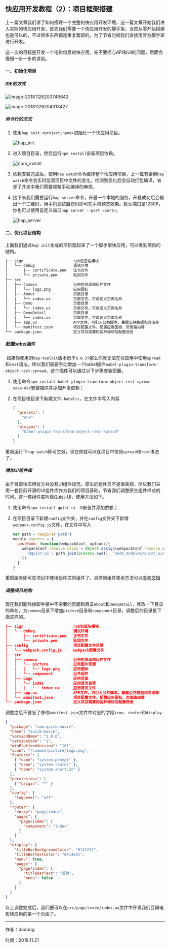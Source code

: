 ## 快应用开发教程（2）：项目框架搭建

上一篇文章我们讲了如何搭建一个完整的快应用开发环境，这一篇文章开始我们进入实际的快应用开发，首先我们需要一个快应用开发的脚手架，当然从零开始搭建也是可以的，不过很多东西都是重复繁琐的，为了节省时间我们直接用官方脚手架进行开发。

这一次的目标是开发一个电影信息的快应用。先不要担心API和UI的问题，后面会慢慢一步一步的讲到。

#### 一、初始化项目

##### IDE的方式

![image-20181126203746642](../assets/IDE_init_ui.png)

![image-20181126204313427](../assets/IDE_init1_ui.png)

##### 命令行的方式

1. 使用`hap init <project-name>`初始化一个快应用项目。

   ![hap_init](../assets/hap_init.png)

2. 进入项目目录，然后运行`npm install`安装项目依赖。

   ![npm_install](../assets/npm_install.png)

3. 依赖安装完成后，使用`hap watch`命令编译整个快应用项目，上一篇有讲到`hap watch`命令会实时监测项目中文件的变化，检测到变化后会自动打包编译，省却了开发中我们需要频繁手动编译的麻烦。

4. 接下来我们需要运行`hap server`命令，开启一个本地的服务，开启成功后会输出一个二维码，用手机调试器扫码即可在手机预览效果。默认端口是12306，你也可以使用自定义端口`hap server --port <port>`。

   ![hap_server](../assets/hap_server.png)

#### 二、优化项目结构

上面我们通过`hap init`生成的项目跑起来了一个脚手架快应用，可以看到项目的结构。

```diff
├── sign                      rpk包签名模块
│   └── debug                 调试环境
│       ├── certificate.pem   证书文件
│       └── private.pem       私钥文件
├── src
│   ├── Common                公用的资源和组件文件
│   │   └── logo.png          应用图标
│   ├── About                 页面目录
│   |   └── index.ux          页面文件，可自定义页面名称 
│   ├── Demo                  页面目录
│   |   └── index.ux          页面文件，可自定义页面名称 
│   ├── DemoDetail            页面目录
│   |   └── index.ux          页面文件，可自定义页面名称
│   ├── app.ux                APP文件，可引入公共脚本，暴露公共数据和方法等
│   └── manifest.json         项目配置文件，配置应用图标、页面路由等
└── package.json              定义项目需要的各种模块及配置信息
```

##### 配置babel插件

 如果你使用的`hap-toolkit`版本低于`0.0.37`那么你就无法在快应用中使用`spread`和`rest`语法，所以我们需要手动增加一个babel插件`babel-plugin-transform-object-rest-spread`，这个插件可以通过以下步骤安装配置。

1. 使用命令`npm install babel-plugin-transform-object-rest-spread --save-dev`安装插件并添加开发依赖；

2. 在项目根目录下新建文件`.babelrc`，在文件中写入内容

   ```json
   {
     "presets": [
       "env"
     ],
     "plugins": [
       "babel-plugin-transform-object-rest-spread"
     ]
   }
   ```

重新运行下`hap watch`即可生效，现在你就可以在项目中使用`spread`和`rest`语法了。

##### 增加UI组件库

由于目前快应用官方并没有UI组件规范，原生的组件又不是很美观，所以我们采用一套目前开源的UI组件库作为我们的项目基础，节省我们调整原生组件样式的时间。这一套组件库叫做[Quist-UI](https://github.com/JDsecretFE/quist-ui)，使用方法如下。

1. 使用命令`npm install quist-ui -D`安装并添加依赖；

2. 在项目目录下新建`config`文件夹，并在`config`文件夹下新增`webpack.config.js`文件，在文件中写入

   ```javascript
   var path = require('path')
   module.exports = {
     postHook: function(webpackConf, options){
       webpackConf.resolve.alias = Object.assign(webpackConf.resolve.alias || {}, {
         '@quist-ui': path.join(process.cwd(), 'node_modules/quist-ui/components')
       })
     }
   }
   ```

重启服务即可在项目中使用组件库的组件了，具体的组件使用方法可以[参考文档](https://jdsecretfe.github.io/quist-ui/guide/)

##### 调整项目结构

现在我们删除掉脚手架中不需要的页面和目录`About`和`DemoDetail`，修改一下目录的命名，为`common`目录下增加`picture`目录和`component`目录，调整后的目录是下面这样的。

```json
├── sign                      rpk包签名模块
│   └── debug                 调试环境
│       ├── certificate.pem   证书文件
│       └── private.pem       私钥文件
├── config                    项目配置文件目录
│   └── webpack.config.js     webpack配置文件
├── src
│   ├── common                公用的资源和组件文件
│   │   └── picture           公用图片资源  
│   │   │   └── logo.png      应用图标
│   │   └── component         公共组件
│   ├── page                  应用页面
│   │   └── index             应用首页目录
│   │   │   └── index.ux      应用首页文件
│   ├── app.ux                APP文件，可引入公共脚本，暴露公共数据和方法等
│   └── manifest.json         项目配置文件，配置应用图标、页面路由等
└── package.json              定义项目需要的各种模块及配置信息
```

调整之后不要忘了修改`manifest.json`文件中对应的字段`icon`、`router`和`display`

```json
{
  "package": "com.quick.movie",
  "name": "quick-movie",
  "versionName": "1.0.0",
  "versionCode": "1",
  "minPlatformVersion": "101",
  "icon": "/common/picture/logo.png",
  "features": [
    { "name": "system.prompt" },
    { "name": "system.router" },
    { "name": "system.shortcut" }
  ],
  "permissions": [
    { "origin": "*" }
  ],
  "config": {
    "logLevel": "off"
  },
  "router": {
    "entry": "page/index",
    "pages": {
      "page/index": {
        "component": "index"
      }
    }
  },
  "display": {
    "titleBarBackgroundColor": "#f2f2f2",
    "titleBarTextColor": "#414141",
    "menu": true,
    "pages": {
      "page/index": {
        "titleBarText": "首页",
        "menu": false
      }
    }
  }
}
```

以上调整完成后，我们便可以在`src/page/index/index.ux`文件中开发我们豆瓣电影快应用的第一个页面了。

-------------

作者：dadong

时间：2018.11.21